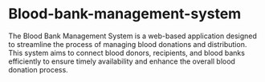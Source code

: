 # Blood-bank-management-system

The Blood Bank Management System is a web-based application designed to streamline the process of managing blood donations and distribution. This system aims to connect blood donors, recipients, and blood banks efficiently to ensure timely availability and enhance the overall blood donation process.
